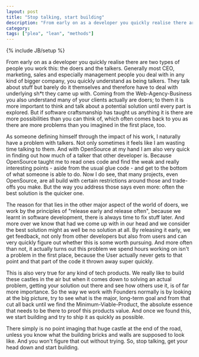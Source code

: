 ```yaml
---
layout: post
title: "Stop talking, start building"
description: "From early on as a developer you quickly realise there are two types of people you work this: the doers and the talkers. Generally most CEO, marketing, sales and especially management people you deal with in any kind of bigger company, you quickly understand as being talkers. They talk about stuff but barely do it themselves and therefore have to deal with underlying sh&#42;t they came up with. Coming from the Web-Agency-Business you also understand many of your clients actually are doers; to them it is more important to think and talk about a potential solution until every part is explored. But if software craftsmanship has taught us anything it is there are more possibilities than you can think of, which often comes back to you as there are more problems than you imagined in the first place, too."
category: 
tags: ["plea", "lean", "methods"]
---
```

{% include JB/setup %}

From early on as a developer you quickly realise there are two types of people you work this: the doers and the talkers. Generally most CEO, marketing, sales and especially management people you deal with in any kind of bigger company, you quickly understand as being talkers. They talk about stuff but barely do it themselves and therefore have to deal with underlying sh&#42;t they came up with. Coming from the Web-Agency-Business you also understand many of your clients actually are doers; to them it is more important to think and talk about a potential solution until every part is explored. But if software craftsmanship has taught us anything it is there are more possibilities than you can think of, which often comes back to you as there are more problems than you imagined in the first place, too.

As someone defining himself through the impact of his work, I naturally have a problem with talkers. Not only sometimes it feels like I am wasting time talking to them. And with OpenSource at my hand I am also very quick in finding out how much of a talker that other developer is. Because OpenSource taught me to read ones code and find the weak and really interesting points - aside from the usual glue code - and get to the bottom of what someone is able to do. Now I do see, that many projects, even OpenSource, are all build with certain restrictions around those and trade-offs you make. But the way you address those says even more: often the best solution is the quicker one. 

The reason for that lies in the other major aspect of the world of doers, we work by the principles of "release early and release often", because we learnt in software development, there is always time to fix stuff later. And more over we know that had we come up with in our head and we consider the best solution might as well be no solution at all. By releasing it early, we get feedback, not only from other developers but also from users and can very quickly figure out whether this is some worth pursuing. And more often than not, it actually turns out this problem we spend hours working on isn't a problem in the first place, because the User actually never gets to that point and that part of the code it thrown away super quickly.

This is also very true for any kind of tech products. We really like to build these castles in the air but when it comes down to solving an actual problem, getting your solution out there and see how others use it, is of far more importance. So the way we work with Founders normally is by looking at the big picture, try to see what is the major, long-term goal and from that cut all back until we find the Minimum-Viable-Product, the absolute essence that needs to be there to proof this products value. And once we found this, we start building and try to ship it as quickly as possible.

There simply is no point imaging that huge castle at the end of the road, unless you know what the building bricks and walls are supposed to look like. And you won't figure that out without trying. So, stop talking, get your head down and start building.
